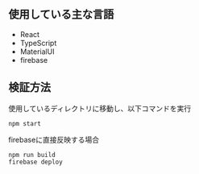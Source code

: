 
## 使用している主な言語
- React
- TypeScript
- MaterialUI
- firebase

## 検証方法
使用しているディレクトリに移動し、以下コマンドを実行
```
npm start
```

firebaseに直接反映する場合
```
npm run build
firebase deploy
```
